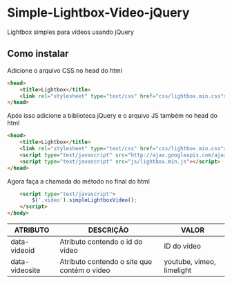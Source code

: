 Simple-Lightbox-Video-jQuery
============================

Lightbox simples para vídeos usando jQuery

<h2>Como instalar</h2>

Adicione o arquivo CSS no head do html

```html
<head>
	<title>Lightbox</title>
	<link rel="stylesheet" type="text/css" href="css/lightbox.min.css">
</head>
```

Após isso adicione a biblioteca jQuery e o arquivo JS também no head do html

```html
<head>
	<title>Lightbox</title>
	<link rel="stylesheet" type="text/css" href="css/lightbox.min.css">
	<script type="text/javascript" src="http://ajax.googleapis.com/ajax/libs/jquery/1.9.1/jquery.min.js"></script>
	<script type="text/javascript" src="js/lightbox.min.js"></script>
</head>
```

Agora faça a chamada do método no final do html

```html
	<script type="text/javascript">
		$('.video').simpleLightboxVideo();
	</script>
</body>
```

<table style="width:100%;">
	<thead>
		<tr>
			<th>ATRIBUTO</th>
			<th>DESCRIÇÃO</th>
			<th>VALOR</th>
		</tr>
	</thead>
	<tbody>
		<tr>
			<td>data-videoid</td>
			<td>Atributo contendo o id do vídeo</td>
			<td>ID do vídeo</td>
		</tr>
		<tr>
			<td>data-videosite</td>
			<td>Atributo contendo o site que contém o vídeo</td>
			<td>youtube, vimeo, limelight</td>
		</tr>
	</tbody>
</table>
